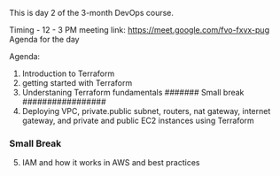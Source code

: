 This is day 2 of the 3-month DevOps course.

Timing - 12 - 3 PM meeting link: https://meet.google.com/fvo-fxvx-pug Agenda for the day

Agenda:
1. Introduction to Terraform
2. getting started with Terraform
3. Understaning Terraform fundamentals
####### Small break #################
4. Deploying VPC, private.public subnet, routers, nat gateway, internet gateway, and private and public EC2 instances using Terraform
### Small Break #################
5. IAM and how it works in AWS and best practices
